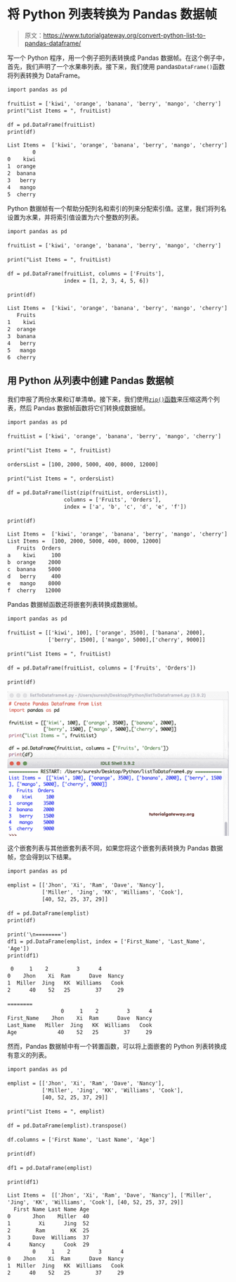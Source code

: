 # 将 Python 列表转换为 Pandas 数据帧

> 原文：<https://www.tutorialgateway.org/convert-python-list-to-pandas-dataframe/>

写一个 Python 程序，用一个例子把列表转换成 Pandas 数据帧。在这个例子中，首先，我们声明了一个水果串列表。接下来，我们使用 pandas`DataFrame()`函数将列表转换为 DataFrame。

```
import pandas as pd

fruitList = ['kiwi', 'orange', 'banana', 'berry', 'mango', 'cherry']
print("List Items = ", fruitList)

df = pd.DataFrame(fruitList)
print(df)
```

```
List Items =  ['kiwi', 'orange', 'banana', 'berry', 'mango', 'cherry']
        0
0    kiwi
1  orange
2  banana
3   berry
4   mango
5  cherry
```

Python 数据帧有一个帮助分配列名和索引的列来分配索引值。这里，我们将列名设置为水果，并将索引值设置为六个整数的列表。

```
import pandas as pd

fruitList = ['kiwi', 'orange', 'banana', 'berry', 'mango', 'cherry']

print("List Items = ", fruitList)

df = pd.DataFrame(fruitList, columns = ['Fruits'],
                  index = [1, 2, 3, 4, 5, 6])

print(df)
```

```
List Items =  ['kiwi', 'orange', 'banana', 'berry', 'mango', 'cherry']
   Fruits
1    kiwi
2  orange
3  banana
4   berry
5   mango
6  cherry
```

## 用 Python 从列表中创建 Pandas 数据帧

我们申报了两份水果和订单清单。接下来，我们使用[`zip()`函数](https://www.tutorialgateway.org/python-zip-function/)来压缩这两个列表，然后 Pandas 数据帧函数将它们转换成数据帧。

```
import pandas as pd

fruitList = ['kiwi', 'orange', 'banana', 'berry', 'mango', 'cherry']

print("List Items = ", fruitList)

ordersList = [100, 2000, 5000, 400, 8000, 12000]

print("List Items = ", ordersList)

df = pd.DataFrame(list(zip(fruitList, ordersList)),
                  columns = ['Fruits', 'Orders'],
                  index = ['a', 'b', 'c', 'd', 'e', 'f'])

print(df)
```

```
List Items =  ['kiwi', 'orange', 'banana', 'berry', 'mango', 'cherry']
List Items =  [100, 2000, 5000, 400, 8000, 12000]
   Fruits  Orders
a    kiwi     100
b  orange    2000
c  banana    5000
d   berry     400
e   mango    8000
f  cherry   12000
```

Pandas 数据帧函数还将嵌套列表转换成数据帧。

```
import pandas as pd

fruitList = [['kiwi', 100], ['orange', 3500], ['banana', 2000],
             ['berry', 1500], ['mango', 5000],['cherry', 9000]]

print("List Items = ", fruitList)

df = pd.DataFrame(fruitList, columns = ['Fruits', 'Orders'])

print(df)
```

![Convert Python List To Pandas DataFrame 4](img/871510780f9e898809741d98e34b8a10.png)

这个嵌套列表与其他嵌套列表不同，如果您将这个嵌套列表转换为 Pandas 数据帧，您会得到以下结果。

```
import pandas as pd

emplist = [['Jhon', 'Xi', 'Ram', 'Dave', 'Nancy'],
           ['Miller', 'Jing', 'KK', 'Williams', 'Cook'],
           [40, 52, 25, 37, 29]]

df = pd.DataFrame(emplist)
print(df)

print('\n========')
df1 = pd.DataFrame(emplist, index = ['First_Name', 'Last_Name', 'Age'])
print(df1)
```

```
 0     1    2         3      4
0    Jhon    Xi  Ram      Dave  Nancy
1  Miller  Jing   KK  Williams   Cook
2      40    52   25        37     29

========
                 0     1    2         3      4
First_Name    Jhon    Xi  Ram      Dave  Nancy
Last_Name   Miller  Jing   KK  Williams   Cook
Age             40    52   25        37     29
```

然而，Pandas 数据帧中有一个转置函数，可以将上面嵌套的 Python 列表转换成有意义的列表。

```
import pandas as pd

emplist = [['Jhon', 'Xi', 'Ram', 'Dave', 'Nancy'],
           ['Miller', 'Jing', 'KK', 'Williams', 'Cook'],
           [40, 52, 25, 37, 29]]

print("List Items = ", emplist)

df = pd.DataFrame(emplist).transpose()

df.columns = ['First Name', 'Last Name', 'Age']

print(df)

df1 = pd.DataFrame(emplist)

print(df1)
```

```
List Items =  [['Jhon', 'Xi', 'Ram', 'Dave', 'Nancy'], ['Miller', 'Jing', 'KK', 'Williams', 'Cook'], [40, 52, 25, 37, 29]]
  First Name Last Name Age
0       Jhon    Miller  40
1         Xi      Jing  52
2        Ram        KK  25
3       Dave  Williams  37
4      Nancy      Cook  29
        0     1    2         3      4
0    Jhon    Xi  Ram      Dave  Nancy
1  Miller  Jing   KK  Williams   Cook
2      40    52   25        37     29
```